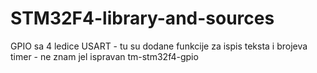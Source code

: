 # STM32F4-library-and-sources
GPIO sa 4 ledice
USART -  tu su dodane funkcije za ispis teksta i brojeva 
timer - ne znam jel ispravan
tm-stm32f4-gpio
